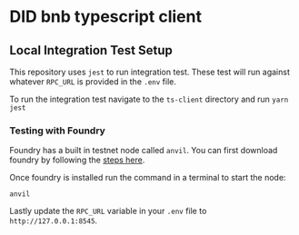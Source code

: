 # DID bnb typescript client

## Local Integration Test Setup
This repository uses `jest` to run integration test. These test will run against whatever `RPC_URL` is provided in the `.env` file.

To run the integration test navigate to the `ts-client` directory and run `yarn jest`

### Testing with Foundry
Foundry has a built in testnet node called `anvil`. You can first download foundry by following the [steps here](https://book.getfoundry.sh/getting-started/installation).

Once foundry is installed run the command in a terminal to start the node:

```anvil```

Lastly update the `RPC_URL` variable in your `.env` file to `http://127.0.0.1:8545`.

